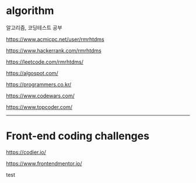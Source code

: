 # algorithm
알고리즘, 코딩테스트 공부

https://www.acmicpc.net/user/rmrhtdms

https://www.hackerrank.com/rmrhtdms

https://leetcode.com/rmrhtdms/

https://algospot.com/

https://programmers.co.kr/

https://www.codewars.com/

https://www.topcoder.com/

----

# Front-end coding challenges

https://codier.io/

https://www.frontendmentor.io/

test